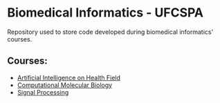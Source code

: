 # Biomedical Informatics - UFCSPA

Repository used to store code developed during biomedical informatics' courses.

## Courses: 
- [Artificial Intelligence on Health Field](https://github.com/deborawendland/ufcspa/tree/main/artificial-intelligence)
- [Computational Molecular Biology](https://github.com/deborawendland/ufcspa/tree/main/computational-molecular-biology)
- [Signal Processing](https://github.com/deborawendland/ufcspa/tree/main/signal-processing)
